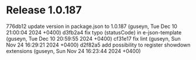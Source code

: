# Release 1.0.187

776db12 update version in package.json to 1.0.187 (guseyn, Tue Dec 10 21:00:04 2024 +0400)
d3fb2a4 fix typo (statusCode) in e-json-template (guseyn, Tue Dec 10 20:59:55 2024 +0400)
cf31e17 fix lint (guseyn, Sun Nov 24 16:29:21 2024 +0400)
d2f82a5 add possibility to register showdown extensions (guseyn, Sun Nov 24 16:23:44 2024 +0400)
